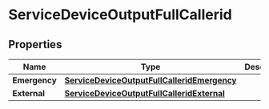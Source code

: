 

# ServiceDeviceOutputFullCallerid


## Properties

| Name | Type | Description | Notes |
|------------ | ------------- | ------------- | -------------|
|**Emergency** | [**ServiceDeviceOutputFullCalleridEmergency**](ServiceDeviceOutputFullCalleridEmergency.md) |  |  [optional] |
|**External** | [**ServiceDeviceOutputFullCalleridExternal**](ServiceDeviceOutputFullCalleridExternal.md) |  |  [optional] |



